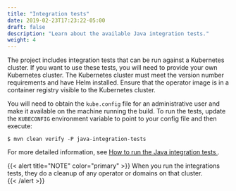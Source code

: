 ```yaml
---
title: "Integration tests"
date: 2019-02-23T17:23:22-05:00
draft: false
description: "Learn about the available Java integration tests."
weight: 4
---
```



The project includes integration tests that can be run against a Kubernetes cluster.  If you want to use these tests, you will need to provide your own Kubernetes cluster.  The Kubernetes cluster must meet the version number requirements and have Helm installed.  Ensure that the operator image is in a container registry visible to the Kubernetes cluster.


You will need to obtain the `kube.config` file for an administrative user and make it available on the machine running the build.  To run the tests, update the `KUBECONFIG` environment variable to point to your config file and then execute:

```shell
$ mvn clean verify -P java-integration-tests
```

For more detailed information, see [How to run the Java integration tests ](https://github.com/oracle/weblogic-kubernetes-operator/tree/main/integration-tests#how-to-run-the-java-integration-tests).

{{< alert title="NOTE" color="primary" >}}
When you run the integrations tests, they do a cleanup of any operator or domains on that cluster.   
{{< /alert >}}
